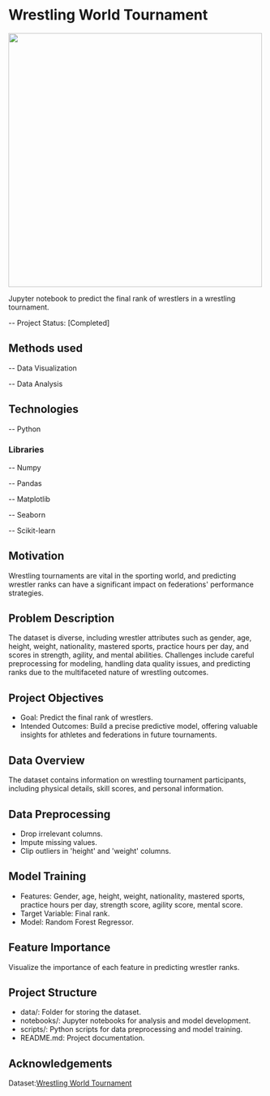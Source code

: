 # Wrestling World Tournament

<img src="https://github.com/RahimaKarimova/dataproject/assets/118609255/1c682ef8-9977-4219-9a2b-d50fd023e9c2" width="500">

Jupyter notebook to predict the final rank of wrestlers in a wrestling tournament.

-- Project Status: [Completed]

## Methods used
-- Data Visualization 

-- Data Analysis 


## Technologies
-- Python

### Libraries
-- Numpy

-- Pandas

-- Matplotlib

-- Seaborn

-- Scikit-learn


## Motivation
Wrestling tournaments are vital in the sporting world, and predicting wrestler ranks can have a significant impact on federations' performance strategies.

## Problem Description
The dataset is diverse, including wrestler attributes such as gender, age, height, weight, nationality, mastered sports, practice hours per day, and scores in strength, agility, and mental abilities. 
Challenges include careful preprocessing for modeling, handling data quality issues, and predicting ranks due to the multifaceted nature of wrestling outcomes.

## Project Objectives
- Goal: Predict the final rank of wrestlers.
- Intended Outcomes: Build a precise predictive model, offering valuable insights for athletes and federations in future tournaments.

## Data Overview
The dataset contains information on wrestling tournament participants, including physical details, skill scores, and personal information.

## Data Preprocessing
- Drop irrelevant columns.
- Impute missing values.
- Clip outliers in 'height' and 'weight' columns.

## Model Training
- Features: Gender, age, height, weight, nationality, mastered sports, practice hours per day, strength score, agility score, mental score.
- Target Variable: Final rank.
- Model: Random Forest Regressor.

## Feature Importance
Visualize the importance of each feature in predicting wrestler ranks.

## Project Structure
- data/: Folder for storing the dataset.
- notebooks/: Jupyter notebooks for analysis and model development.
- scripts/: Python scripts for data preprocessing and model training.
- README.md: Project documentation.

## Acknowledgements
Dataset:[Wrestling World Tournament](https://www.kaggle.com/datasets/julienjta/wrestling-world-tournament)
